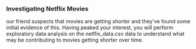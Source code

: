 ### Investigating Netflix Movies
our friend suspects that movies are getting shorter and they've found some initial evidence of this. Having peaked your interest, you will perform exploratory data analysis on the netflix_data.csv data to understand what may be contributing to movies getting shorter over time.
